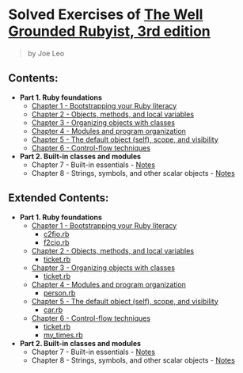 # Solved Exercises of [The Well Grounded Rubyist, 3rd edition](https://learning.oreilly.com/library/view/the-well-grounded-rubyist/9781617295218/)
> by Joe Leo

## Contents:

- **Part 1. Ruby foundations**
	- [Chapter 1 - Bootstrapping your Ruby literacy](./chapter-1)
	- [Chapter 2 - Objects, methods, and local variables](./chapter-2)
	- [Chapter 3 - Organizing objects with classes](./chapter-3)
	- [Chapter 4 - Modules and program organization](./chapter-4)
	- [Chapter 5 - The default object (self), scope, and visibility](./chapter-5)
	- [Chapter 6 - Control-flow techniques](./chapter-6)
- **Part 2. Built-in classes and modules**
	- Chapter 7 - Built-in essentials - [Notes](https://gist.github.com/dotts-h/523a3a631e28e686f9e21845ccb2c776#chapter-7---built-in-essentials)
	- Chapter 8 - Strings, symbols, and other scalar objects - [Notes](https://gist.github.com/dotts-h/523a3a631e28e686f9e21845ccb2c776#chapter-8---strings-symbols-and-other-scalar-objects)

## Extended Contents:

- **Part 1. Ruby foundations**
	- [Chapter 1 - Bootstrapping your Ruby literacy](./chapter-1)
		- [c2fio.rb](./chapter-1/c2fio.rb)
		- [f2cio.rb](./chapter-1/f2cio.rb)
	- [Chapter 2 - Objects, methods, and local variables](./chapter-2)
		- [ticket.rb](./chapter-2/ticket.rb)
	- [Chapter 3 - Organizing objects with classes](./chapter-3)
		- [ticket.rb](./chapter-3/ticket.rb)
	- [Chapter 4 - Modules and program organization](./chapter-4)
		- [person.rb](./chapter-4/person.rb)
	- [Chapter 5 - The default object (self), scope, and visibility](./chapter-5)
		- [car.rb](./chapter-5/car.rb)
	- [Chapter 6 - Control-flow techniques](./chapter-6)
		- [ticket.rb](./chapter-6/ticket.rb)
		- [my_times.rb](./chapter-6/my_times.rb)
- **Part 2. Built-in classes and modules**
	- Chapter 7 - Built-in essentials - [Notes](https://gist.github.com/dotts-h/523a3a631e28e686f9e21845ccb2c776#chapter-7---built-in-essentials)
	- Chapter 8 - Strings, symbols, and other scalar objects - [Notes](https://gist.github.com/dotts-h/523a3a631e28e686f9e21845ccb2c776#chapter-8---strings-symbols-and-other-scalar-objects)
